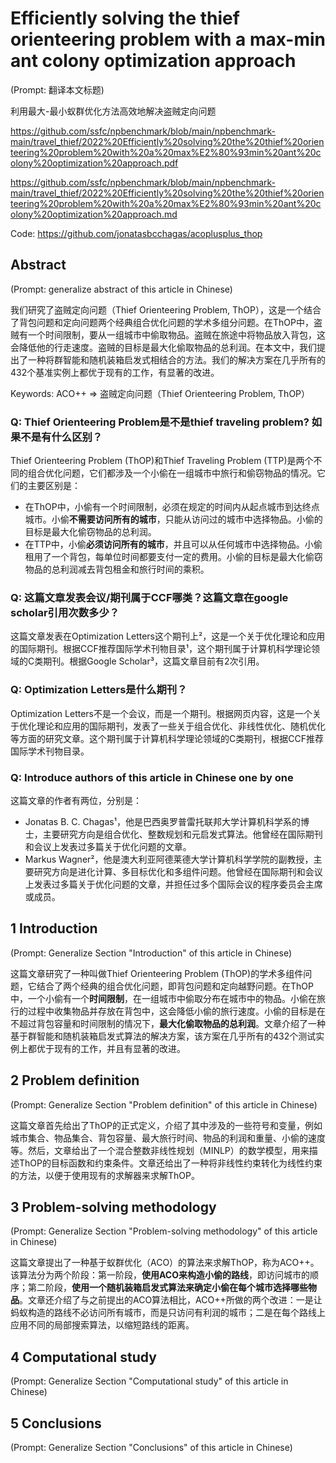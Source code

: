 # Efficiently solving the thief orienteering problem with a max-min ant colony optimization approach

(Prompt: 翻译本文标题)

利用最大-最小蚁群优化方法高效地解决盗贼定向问题

https://github.com/ssfc/npbenchmark/blob/main/npbenchmark-main/travel_thief/2022%20Efficiently%20solving%20the%20thief%20orienteering%20problem%20with%20a%20max%E2%80%93min%20ant%20colony%20optimization%20approach.pdf

https://github.com/ssfc/npbenchmark/blob/main/npbenchmark-main/travel_thief/2022%20Efficiently%20solving%20the%20thief%20orienteering%20problem%20with%20a%20max%E2%80%93min%20ant%20colony%20optimization%20approach.md

Code: https://github.com/jonatasbcchagas/acoplusplus_thop

## Abstract

(Prompt: generalize abstract of this article in Chinese)

我们研究了盗贼定向问题（Thief Orienteering Problem, ThOP），这是一个结合了背包问题和定向问题两个经典组合优化问题的学术多组分问题。在ThOP中，盗贼有一个时间限制，要从一组城市中偷取物品。盗贼在旅途中将物品放入背包，这会降低他的行走速度。盗贼的目标是最大化偷取物品的总利润。在本文中，我们提出了一种将群智能和随机装箱启发式相结合的方法。我们的解决方案在几乎所有的432个基准实例上都优于现有的工作，有显著的改进。

Keywords: ACO++ => 盗贼定向问题（Thief Orienteering Problem, ThOP）

### Q: Thief Orienteering Problem是不是thief traveling problem? 如果不是有什么区别？

Thief Orienteering Problem (ThOP)和Thief Traveling Problem (TTP)是两个不同的组合优化问题，它们都涉及一个小偷在一组城市中旅行和偷窃物品的情况。它们的主要区别是：

- 在ThOP中，小偷有一个时间限制，必须在规定的时间内从起点城市到达终点城市。小偷**不需要访问所有的城市**，只能从访问过的城市中选择物品。小偷的目标是最大化偷窃物品的总利润。
- 在TTP中，小偷**必须访问所有的城市**，并且可以从任何城市中选择物品。小偷租用了一个背包，每单位时间都要支付一定的费用。小偷的目标是最大化偷窃物品的总利润减去背包租金和旅行时间的乘积。

### Q: 这篇文章发表会议/期刊属于CCF哪类？这篇文章在google scholar引用次数多少？

这篇文章发表在Optimization Letters这个期刊上²，这是一个关于优化理论和应用的国际期刊。根据CCF推荐国际学术刊物目录¹，这个期刊属于计算机科学理论领域的C类期刊。根据Google Scholar³，这篇文章目前有2次引用。

### Q: Optimization Letters是什么期刊？

Optimization Letters不是一个会议，而是一个期刊。根据网页内容，这是一个关于优化理论和应用的国际期刊，发表了一些关于组合优化、非线性优化、随机优化等方面的研究文章。这个期刊属于计算机科学理论领域的C类期刊，根据CCF推荐国际学术刊物目录。

### Q: Introduce authors of this article in Chinese one by one

这篇文章的作者有两位，分别是：

- Jonatas B. C. Chagas¹，他是巴西奥罗普雷托联邦大学计算机科学系的博士，主要研究方向是组合优化、整数规划和元启发式算法。他曾经在国际期刊和会议上发表过多篇关于优化问题的文章。
- Markus Wagner²，他是澳大利亚阿德莱德大学计算机科学学院的副教授，主要研究方向是进化计算、多目标优化和多组件问题。他曾经在国际期刊和会议上发表过多篇关于优化问题的文章，并担任过多个国际会议的程序委员会主席或成员。

## 1 Introduction

(Prompt: Generalize Section "Introduction" of this article in Chinese)

这篇文章研究了一种叫做Thief Orienteering Problem (ThOP)的学术多组件问题，它结合了两个经典的组合优化问题，即背包问题和定向越野问题。在ThOP中，一个小偷有一个**时间限制**，在一组城市中偷取分布在城市中的物品。小偷在旅行的过程中收集物品并存放在背包中，这会降低小偷的旅行速度。小偷的目标是在不超过背包容量和时间限制的情况下，**最大化偷取物品的总利润**。文章介绍了一种基于群智能和随机装箱启发式算法的解决方案，该方案在几乎所有的432个测试实例上都优于现有的工作，并且有显著的改进。

## 2 Problem definition

(Prompt: Generalize Section "Problem definition" of this article in Chinese)

这篇文章首先给出了ThOP的正式定义，介绍了其中涉及的一些符号和变量，例如城市集合、物品集合、背包容量、最大旅行时间、物品的利润和重量、小偷的速度等。然后，文章给出了一个混合整数非线性规划（MINLP）的数学模型，用来描述ThOP的目标函数和约束条件。文章还给出了一种将非线性约束转化为线性约束的方法，以便于使用现有的求解器来求解ThOP。

## 3 Problem-solving methodology

(Prompt: Generalize Section "Problem-solving methodology" of this article in Chinese)

这篇文章提出了一种基于蚁群优化（ACO）的算法来求解ThOP，称为ACO++。该算法分为两个阶段：第一阶段，**使用ACO来构造小偷的路线**，即访问城市的顺序；第二阶段，**使用一个随机装箱启发式算法来确定小偷在每个城市选择哪些物品**。文章还介绍了与之前提出的ACO算法相比，ACO++所做的两个改进：一是让蚂蚁构造的路线不必访问所有城市，而是只访问有利润的城市；二是在每个路线上应用不同的局部搜索算法，以缩短路线的距离。

## 4 Computational study

(Prompt: Generalize Section "Computational study" of this article in Chinese)

## 5 Conclusions

(Prompt: Generalize Section "Conclusions" of this article in Chinese)